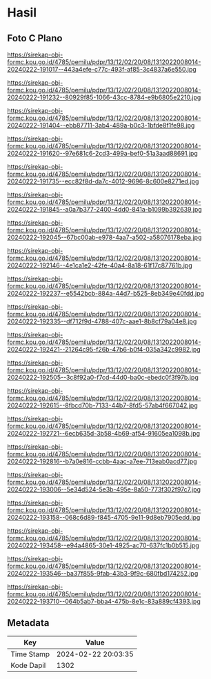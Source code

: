 # Hasil

## Foto C Plano

https://sirekap-obj-formc.kpu.go.id/4785/pemilu/pdpr/13/12/02/20/08/1312022008014-20240222-191017--443a4efe-c77c-493f-af85-3c4837a6e550.jpg

https://sirekap-obj-formc.kpu.go.id/4785/pemilu/pdpr/13/12/02/20/08/1312022008014-20240222-191232--80929f85-1066-43cc-8784-e9b6805e2210.jpg

https://sirekap-obj-formc.kpu.go.id/4785/pemilu/pdpr/13/12/02/20/08/1312022008014-20240222-191404--ebb87711-3ab4-489a-b0c3-1bfde8f1fe98.jpg

https://sirekap-obj-formc.kpu.go.id/4785/pemilu/pdpr/13/12/02/20/08/1312022008014-20240222-191620--97e681c6-2cd3-499a-bef0-51a3aad88691.jpg

https://sirekap-obj-formc.kpu.go.id/4785/pemilu/pdpr/13/12/02/20/08/1312022008014-20240222-191735--ecc82f8d-da7c-4012-9696-8c600e8271ed.jpg

https://sirekap-obj-formc.kpu.go.id/4785/pemilu/pdpr/13/12/02/20/08/1312022008014-20240222-191845--a0a7b377-2400-4dd0-841a-b1099b392639.jpg

https://sirekap-obj-formc.kpu.go.id/4785/pemilu/pdpr/13/12/02/20/08/1312022008014-20240222-192045--67bc00ab-e978-4aa7-a502-a58076178eba.jpg

https://sirekap-obj-formc.kpu.go.id/4785/pemilu/pdpr/13/12/02/20/08/1312022008014-20240222-192146--4e1ca1e2-42fe-40a4-8a18-61f17c87761b.jpg

https://sirekap-obj-formc.kpu.go.id/4785/pemilu/pdpr/13/12/02/20/08/1312022008014-20240222-192237--e5542bcb-884a-44d7-b525-8eb349e40fdd.jpg

https://sirekap-obj-formc.kpu.go.id/4785/pemilu/pdpr/13/12/02/20/08/1312022008014-20240222-192335--df712f9d-4788-407c-aae1-8b8cf79a04e8.jpg

https://sirekap-obj-formc.kpu.go.id/4785/pemilu/pdpr/13/12/02/20/08/1312022008014-20240222-192421--21264c95-f26b-47b6-b0f4-035a342c9982.jpg

https://sirekap-obj-formc.kpu.go.id/4785/pemilu/pdpr/13/12/02/20/08/1312022008014-20240222-192505--3c8f92a0-f7cd-44d0-ba0c-ebedc0f3f97b.jpg

https://sirekap-obj-formc.kpu.go.id/4785/pemilu/pdpr/13/12/02/20/08/1312022008014-20240222-192615--8fbcd70b-7133-44b7-8fd5-57ab4f667042.jpg

https://sirekap-obj-formc.kpu.go.id/4785/pemilu/pdpr/13/12/02/20/08/1312022008014-20240222-192721--6ecb635d-3b58-4b69-af54-91605ea1098b.jpg

https://sirekap-obj-formc.kpu.go.id/4785/pemilu/pdpr/13/12/02/20/08/1312022008014-20240222-192816--b7a0e816-ccbb-4aac-a7ee-713eab0acd77.jpg

https://sirekap-obj-formc.kpu.go.id/4785/pemilu/pdpr/13/12/02/20/08/1312022008014-20240222-193006--5e34d524-5e3b-495e-8a50-773f302f97c7.jpg

https://sirekap-obj-formc.kpu.go.id/4785/pemilu/pdpr/13/12/02/20/08/1312022008014-20240222-193158--068c6d89-f845-4705-9e11-9d8eb7905edd.jpg

https://sirekap-obj-formc.kpu.go.id/4785/pemilu/pdpr/13/12/02/20/08/1312022008014-20240222-193458--e94a4865-30e1-4925-ac70-637fc1b0b515.jpg

https://sirekap-obj-formc.kpu.go.id/4785/pemilu/pdpr/13/12/02/20/08/1312022008014-20240222-193546--ba37f855-9fab-43b3-9f9c-680fbd174252.jpg

https://sirekap-obj-formc.kpu.go.id/4785/pemilu/pdpr/13/12/02/20/08/1312022008014-20240222-193710--064b5ab7-bba4-475b-8e1c-83a889cf4393.jpg


## Metadata

| Key        | Value               |
| ---------- | ------------------- |
| Time Stamp | 2024-02-22 20:03:35 |
| Kode Dapil | 1302                |



